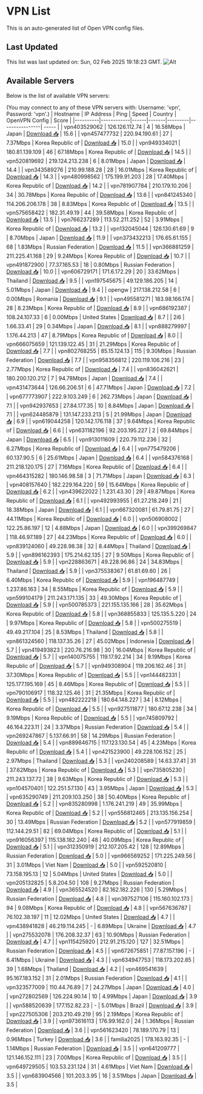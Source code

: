 # VPN List

This is an auto-generated list of Open VPN config files.

## Last Updated

This list was last updated on: Sun, 02 Feb 2025 19:18:23 GMT.
![Alt](https://repobeats.axiom.co/api/embed/186b98318ef1479477931607c1ad7d823f12451f.svg "Repobeats analytics image")

## Available Servers

Below is the list of available VPN servers:

(You may connect to any of these VPN servers with: Username: 'vpn', Password: 'vpn'.)
| Hostname | IP Address | Ping | Speed | Country | OpenVPN Config | Score |
|----------|------------|------|-------|---------|----------------| ----- |
| vpn403529062 | 126.126.112.74 | 4 | 16.58Mbps | Japan | [Download 📥](./configs/server_0_JP.ovpn) | 15.6 |
| vpn457477732 | 220.94.190.61 | 27 | 7.37Mbps | Korea Republic of | [Download 📥](./configs/server_1_KR.ovpn) | 15.0 |
| vpn949334021 | 180.81.139.109 | 46 | 67.18Mbps | Korea Republic of | [Download 📥](./configs/server_2_KR.ovpn) | 14.5 |
| vpn520819692 | 219.124.213.238 | 6 | 8.01Mbps | Japan | [Download 📥](./configs/server_3_JP.ovpn) | 14.4 |
| vpn343589276 | 210.99.188.28 | 28 | 16.01Mbps | Korea Republic of | [Download 📥](./configs/server_4_KR.ovpn) | 14.3 |
| vpn480998562 | 175.199.91.203 | 28 | 17.40Mbps | Korea Republic of | [Download 📥](./configs/server_5_KR.ovpn) | 14.2 |
| vpn781907784 | 210.179.10.206 | 34 | 30.78Mbps | Korea Republic of | [Download 📥](./configs/server_6_KR.ovpn) | 13.6 |
| vpn841245340 | 114.206.206.178 | 38 | 8.83Mbps | Korea Republic of | [Download 📥](./configs/server_7_KR.ovpn) | 13.5 |
| vpn575658422 | 182.31.49.19 | 44 | 39.58Mbps | Korea Republic of | [Download 📥](./configs/server_8_KR.ovpn) | 13.5 |
| vpn766237289 | 113.52.211.252 | 52 | 3.91Mbps | Korea Republic of | [Download 📥](./configs/server_9_KR.ovpn) | 13.2 |
| vpn132045044 | 126.130.61.69 | 9 | 8.70Mbps | Japan | [Download 📥](./configs/server_10_JP.ovpn) | 11.9 |
| vpn373432213 | 176.65.61.155 | 68 | 1.83Mbps | Russian Federation | [Download 📥](./configs/server_11_RU.ovpn) | 11.5 |
| vpn366881259 | 211.225.41.168 | 29 | 9.24Mbps | Korea Republic of | [Download 📥](./configs/server_12_KR.ovpn) | 10.7 |
| vpn491872900 | 77.37.165.53 | 18 | 0.80Mbps | Russian Federation | [Download 📥](./configs/server_13_RU.ovpn) | 10.0 |
| vpn606729171 | 171.6.172.29 | 20 | 33.62Mbps | Thailand | [Download 📥](./configs/server_14_TH.ovpn) | 9.5 |
| vpn197545675 | 49.129.186.205 | 14 | 5.01Mbps | Japan | [Download 📥](./configs/server_15_JP.ovpn) | 9.4 |
| opengw | 217.138.212.58 | 6 | 0.00Mbps | Romania | [Download 📥](./configs/server_16_RO.ovpn) | 9.1 |
| vpn495581271 | 183.98.166.174 | 28 | 8.23Mbps | Korea Republic of | [Download 📥](./configs/server_17_KR.ovpn) | 8.9 |
| vpn686192387 | 108.24.107.33 | 6 | 0.00Mbps | United States | [Download 📥](./configs/server_18_US.ovpn) | 8.7 |
| 2i6 | 1.66.33.41 | 29 | 0.34Mbps | Japan | [Download 📥](./configs/server_19_JP.ovpn) | 8.1 |
| vpn888279997 | 1.176.44.213 | 47 | 8.79Mbps | Korea Republic of | [Download 📥](./configs/server_20_KR.ovpn) | 8.0 |
| vpn666075659 | 121.139.122.45 | 31 | 21.29Mbps | Korea Republic of | [Download 📥](./configs/server_21_KR.ovpn) | 7.7 |
| vpn802768255 | 85.15.124.13 | 115 | 9.30Mbps | Russian Federation | [Download 📥](./configs/server_22_RU.ovpn) | 7.7 |
| vpn958356812 | 220.119.106.216 | 23 | 2.77Mbps | Korea Republic of | [Download 📥](./configs/server_23_KR.ovpn) | 7.4 |
| vpn836042621 | 180.200.120.212 | 7 | 94.78Mbps | Japan | [Download 📥](./configs/server_24_JP.ovpn) | 7.4 |
| vpn431473644 | 126.66.206.51 | 6 | 47.71Mbps | Japan | [Download 📥](./configs/server_25_JP.ovpn) | 7.2 |
| vpn677773907 | 222.9.103.249 | 6 | 262.73Mbps | Japan | [Download 📥](./configs/server_26_JP.ovpn) | 7.1 |
| vpn942937653 | 27.84.177.35 | 10 | 8.84Mbps | Japan | [Download 📥](./configs/server_27_JP.ovpn) | 7.1 |
| vpn624485879 | 131.147.233.213 | 5 | 21.99Mbps | Japan | [Download 📥](./configs/server_28_JP.ovpn) | 6.9 |
| vpn619044258 | 120.142.176.118 | 37 | 9.64Mbps | Korea Republic of | [Download 📥](./configs/server_29_KR.ovpn) | 6.6 |
| vpn631182196 | 92.203.195.227 | 2 | 69.84Mbps | Japan | [Download 📥](./configs/server_30_JP.ovpn) | 6.5 |
| vpn913011609 | 220.79.112.236 | 32 | 6.27Mbps | Korea Republic of | [Download 📥](./configs/server_31_KR.ovpn) | 6.4 |
| vpn775479206 | 60.137.90.5 | 6 | 25.61Mbps | Japan | [Download 📥](./configs/server_32_JP.ovpn) | 6.4 |
| vpn584376168 | 211.218.120.175 | 27 | 7.16Mbps | Korea Republic of | [Download 📥](./configs/server_33_KR.ovpn) | 6.4 |
| vpn464315282 | 180.146.98.58 | 3 | 71.71Mbps | Japan | [Download 📥](./configs/server_34_JP.ovpn) | 6.3 |
| vpn408157640 | 182.229.164.220 | 59 | 15.64Mbps | Korea Republic of | [Download 📥](./configs/server_35_KR.ovpn) | 6.2 |
| vpn439622022 | 1.231.43.30 | 29 | 49.87Mbps | Korea Republic of | [Download 📥](./configs/server_36_KR.ovpn) | 6.1 |
| vpn492993955 | 61.27.218.249 | 21 | 18.38Mbps | Japan | [Download 📥](./configs/server_37_JP.ovpn) | 6.1 |
| vpn667320081 | 61.79.81.75 | 27 | 44.11Mbps | Korea Republic of | [Download 📥](./configs/server_38_KR.ovpn) | 6.0 |
| vpn506908002 | 122.25.86.197 | 12 | 4.88Mbps | Japan | [Download 📥](./configs/server_39_JP.ovpn) | 6.0 |
| vpn399269847 | 118.46.97.189 | 27 | 44.23Mbps | Korea Republic of | [Download 📥](./configs/server_40_KR.ovpn) | 6.0 |
| vpn839124060 | 49.228.98.38 | 32 | 8.44Mbps | Thailand | [Download 📥](./configs/server_41_TH.ovpn) | 5.9 |
| vpn896162393 | 175.214.62.135 | 27 | 9.50Mbps | Korea Republic of | [Download 📥](./configs/server_42_KR.ovpn) | 5.9 |
| vpn228863671 | 49.228.96.86 | 24 | 34.83Mbps | Thailand | [Download 📥](./configs/server_43_TH.ovpn) | 5.9 |
| vpn375538367 | 61.81.69.60 | 26 | 6.40Mbps | Korea Republic of | [Download 📥](./configs/server_44_KR.ovpn) | 5.9 |
| vpn196487749 | 1.237.86.163 | 34 | 8.55Mbps | Korea Republic of | [Download 📥](./configs/server_45_KR.ovpn) | 5.9 |
| vpn599104179 | 211.243.171.135 | 33 | 49.30Mbps | Korea Republic of | [Download 📥](./configs/server_46_KR.ovpn) | 5.9 |
| vpn500785373 | 221.155.135.166 | 28 | 35.62Mbps | Korea Republic of | [Download 📥](./configs/server_47_KR.ovpn) | 5.8 |
| vpn368855833 | 125.135.5.220 | 24 | 9.97Mbps | Korea Republic of | [Download 📥](./configs/server_48_KR.ovpn) | 5.8 |
| vpn500275519 | 49.49.217.104 | 25 | 8.53Mbps | Thailand | [Download 📥](./configs/server_49_TH.ovpn) | 5.8 |
| vpn861324560 | 118.137.35.26 | 27 | 45.02Mbps | Indonesia | [Download 📥](./configs/server_50_ID.ovpn) | 5.7 |
| vpn419493823 | 220.76.216.98 | 30 | 16.04Mbps | Korea Republic of | [Download 📥](./configs/server_51_KR.ovpn) | 5.7 |
| vpn140075755 | 119.17.92.214 | 34 | 9.19Mbps | Korea Republic of | [Download 📥](./configs/server_52_KR.ovpn) | 5.7 |
| vpn949308904 | 119.206.162.46 | 31 | 37.30Mbps | Korea Republic of | [Download 📥](./configs/server_53_KR.ovpn) | 5.5 |
| vpn144482331 | 125.177.195.169 | 45 | 8.46Mbps | Korea Republic of | [Download 📥](./configs/server_54_KR.ovpn) | 5.5 |
| vpn790106917 | 118.32.125.46 | 31 | 21.35Mbps | Korea Republic of | [Download 📥](./configs/server_55_KR.ovpn) | 5.5 |
| vpn482222218 | 180.64.148.227 | 34 | 8.12Mbps | Korea Republic of | [Download 📥](./configs/server_56_KR.ovpn) | 5.5 |
| vpn927511877 | 180.67.12.238 | 34 | 9.19Mbps | Korea Republic of | [Download 📥](./configs/server_57_KR.ovpn) | 5.5 |
| vpn745809792 | 46.164.223.11 | 24 | 3.37Mbps | Russian Federation | [Download 📥](./configs/server_58_RU.ovpn) | 5.4 |
| vpn269247867 | 5.137.66.91 | 58 | 14.29Mbps | Russian Federation | [Download 📥](./configs/server_59_RU.ovpn) | 5.4 |
| vpn889846715 | 117.123.130.54 | 45 | 4.23Mbps | Korea Republic of | [Download 📥](./configs/server_60_KR.ovpn) | 5.4 |
| vpn421523900 | 49.228.106.152 | 25 | 2.97Mbps | Thailand | [Download 📥](./configs/server_61_TH.ovpn) | 5.3 |
| vpn240208589 | 14.63.37.41 | 31 | 37.62Mbps | Korea Republic of | [Download 📥](./configs/server_62_KR.ovpn) | 5.3 |
| vpn735805230 | 211.243.137.72 | 38 | 9.63Mbps | Korea Republic of | [Download 📥](./configs/server_63_KR.ovpn) | 5.3 |
| vpn104570401 | 122.251.57.130 | 43 | 3.95Mbps | Japan | [Download 📥](./configs/server_64_JP.ovpn) | 5.3 |
| vpn635290749 | 211.209.103.250 | 38 | 50.40Mbps | Korea Republic of | [Download 📥](./configs/server_65_KR.ovpn) | 5.2 |
| vpn835280998 | 1.176.241.219 | 49 | 35.99Mbps | Korea Republic of | [Download 📥](./configs/server_66_KR.ovpn) | 5.2 |
| vpn556812465 | 213.135.156.254 | 30 | 13.49Mbps | Russian Federation | [Download 📥](./configs/server_67_RU.ovpn) | 5.2 |
| vpn577919859 | 112.144.29.51 | 82 | 69.04Mbps | Korea Republic of | [Download 📥](./configs/server_68_KR.ovpn) | 5.1 |
| vpn916056397 | 115.138.182.240 | 48 | 40.09Mbps | Korea Republic of | [Download 📥](./configs/server_69_KR.ovpn) | 5.1 |
| vpn312350919 | 212.107.205.42 | 128 | 12.89Mbps | Russian Federation | [Download 📥](./configs/server_70_RU.ovpn) | 5.0 |
| vpn966569252 | 171.225.249.56 | 31 | 3.01Mbps | Viet Nam | [Download 📥](./configs/server_71_VN.ovpn) | 5.0 |
| vpn592520810 | 73.158.195.13 | 12 | 5.04Mbps | United States | [Download 📥](./configs/server_72_US.ovpn) | 5.0 |
| vpn205132825 | 5.8.204.50 | 108 | 9.27Mbps | Russian Federation | [Download 📥](./configs/server_73_RU.ovpn) | 4.9 |
| vpn365524520 | 82.162.182.226 | 130 | 5.29Mbps | Russian Federation | [Download 📥](./configs/server_74_RU.ovpn) | 4.8 |
| vpn397527106 | 115.160.102.173 | 94 | 9.08Mbps | Korea Republic of | [Download 📥](./configs/server_75_KR.ovpn) | 4.8 |
| vpn567636787 | 76.102.38.197 | 11 | 12.02Mbps | United States | [Download 📥](./configs/server_76_US.ovpn) | 4.7 |
| vpn438941828 | 46.219.114.245 | - | 6.89Mbps | Ukraine | [Download 📥](./configs/server_77_UA.ovpn) | 4.7 |
| vpn275532078 | 176.208.32.37 | 63 | 10.90Mbps | Russian Federation | [Download 📥](./configs/server_78_RU.ovpn) | 4.7 |
| vpn115425920 | 212.91.215.120 | 127 | 32.51Mbps | Russian Federation | [Download 📥](./configs/server_79_RU.ovpn) | 4.5 |
| vpn672675851 | 77.87.157.196 | - | 6.41Mbps | Ukraine | [Download 📥](./configs/server_80_UA.ovpn) | 4.3 |
| vpn634947753 | 118.173.202.85 | 39 | 1.68Mbps | Thailand | [Download 📥](./configs/server_81_TH.ovpn) | 4.2 |
| vpn469541639 | 95.167.183.152 | 31 | 2.01Mbps | Russian Federation | [Download 📥](./configs/server_82_RU.ovpn) | 4.1 |
| vpn323577009 | 110.44.76.89 | 7 | 24.27Mbps | Japan | [Download 📥](./configs/server_83_JP.ovpn) | 4.0 |
| vpn272802569 | 126.224.90.14 | 10 | 4.99Mbps | Japan | [Download 📥](./configs/server_84_JP.ovpn) | 3.9 |
| vpn588520639 | 177.152.82.23 | - | 5.01Mbps | Brazil | [Download 📥](./configs/server_85_BR.ovpn) | 3.9 |
| vpn227505306 | 203.210.49.219 | 95 | 2.19Mbps | Korea Republic of | [Download 📥](./configs/server_86_KR.ovpn) | 3.9 |
| vpn973616113 | 176.99.162.0 | 24 | 1.36Mbps | Russian Federation | [Download 📥](./configs/server_87_RU.ovpn) | 3.6 |
| vpn561623420 | 78.189.170.79 | 13 | 0.96Mbps | Turkey | [Download 📥](./configs/server_88_TR.ovpn) | 3.6 |
| familia2025 | 178.163.92.35 | - | 1.14Mbps | Russian Federation | [Download 📥](./configs/server_89_RU.ovpn) | 3.5 |
| vpn641209777 | 121.146.152.111 | 23 | 7.00Mbps | Korea Republic of | [Download 📥](./configs/server_90_KR.ovpn) | 3.5 |
| vpn649729505 | 103.53.231.124 | 31 | 4.61Mbps | Viet Nam | [Download 📥](./configs/server_91_VN.ovpn) | 3.5 |
| vpn683904566 | 101.203.3.95 | 16 | 3.51Mbps | Japan | [Download 📥](./configs/server_92_JP.ovpn) | 3.5 |
